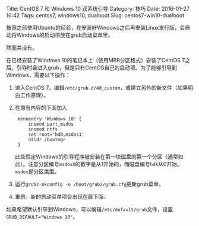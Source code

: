 Title: CentOS 7 和 Windows 10 双系统引导
Category: 技巧
Date: 2016-01-27 16:42
Tags: centos7, windows10, dualboot
Slug: centos7-win10-dualboot

按照之前使用Ubuntu的经验，在安装好Windows之后再安装Linux发行版，会自动将Windows的启动项放在grub启动菜单里。

然而并没有。

在已经安装了Windows 10的笔记本上（使用MBR分区格式）安装了CentOS 7之后，引导时会进入grub，但是只有CentOS自己的启动项。为了能够引导到Windows，需要以下操作：

1. 进入CentOS 7，编辑`/etc/grub.d/40_custom`，或建立另外的新文件（如果明白工作原理）。

2. 在原有内容的下面加入

        menuentry 'Windows 10' {
            insmod part_msdos
            insmod ntfs
            set root='hd0,msdos1'
            ntldr /bootmgr
        }

    此处假定Windows的引导程序被安装在第一块磁盘的第一个分区（通常如此）。注意分区编号`msdosX`的数字是从1开始的，而磁盘编号`hdX`从0开始。`msdos`是分区类型。

3. 运行`grub2-mkconfig -o /boot/grub2/grub.cfg`更新grub菜单。

4. 重启。新的启动菜单项会出现在最下面。

如果希望默认引导到Windows，可以编辑`/etc/default/grub`文件，设置`GRUB_DEFAULT="Windows 10"`。
